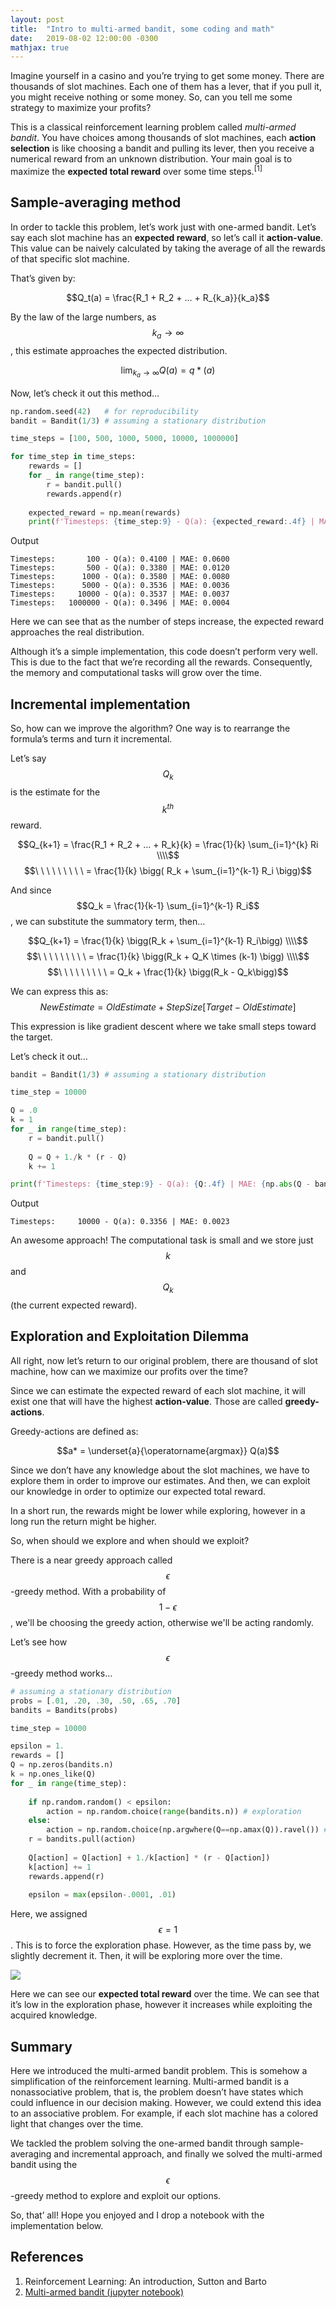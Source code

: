 ```yaml
---
layout: post
title:  "Intro to multi-armed bandit, some coding and math"
date:   2019-08-02 12:00:00 -0300
mathjax: true
---
```


Imagine yourself in a casino and you’re trying to get some money. There are thousands of slot machines. Each one of them has a lever, that if you pull it, you might receive nothing or some money. So, can you tell me some strategy to maximize your profits?

This is a classical reinforcement learning problem called *multi-armed bandit*. You have choices among thousands of slot machines, each **action selection** is like choosing a bandit and pulling its lever, then you receive a numerical reward from an unknown distribution. Your main goal is to maximize the **expected total reward** over some time steps.<sup>[1]</sup>

## Sample-averaging method
In order to tackle this problem, let’s work just with one-armed bandit. Let’s say each slot machine has an **expected reward**, so let’s call it **action-value**. This value can be naively calculated by taking the average of all the rewards of that specific slot machine.

That’s given by:

$$Q_t(a) = \frac{R_1 + R_2 + ... + R_{k_a}}{k_a}$$

By the law of the large numbers, as $$k_a \rightarrow \infty$$, this estimate approaches the expected distribution.

$$\lim_{k_a \rightarrow \infty} Q(a) = q*(a)$$

Now, let’s check it out this method…
```python
np.random.seed(42)   # for reproducibility
bandit = Bandit(1/3) # assuming a stationary distribution

time_steps = [100, 500, 1000, 5000, 10000, 1000000]

for time_step in time_steps:
    rewards = []
    for _ in range(time_step):
        r = bandit.pull()
        rewards.append(r)
    
    expected_reward = np.mean(rewards)
    print(f'Timesteps: {time_step:9} - Q(a): {expected_reward:.4f} | MAE: {np.abs(expected_reward - bandit.p):.4f}')
```

Output
```
Timesteps:       100 - Q(a): 0.4100 | MAE: 0.0600
Timesteps:       500 - Q(a): 0.3380 | MAE: 0.0120
Timesteps:      1000 - Q(a): 0.3580 | MAE: 0.0080
Timesteps:      5000 - Q(a): 0.3536 | MAE: 0.0036
Timesteps:     10000 - Q(a): 0.3537 | MAE: 0.0037
Timesteps:   1000000 - Q(a): 0.3496 | MAE: 0.0004
```

Here we can see that as the number of steps increase, the expected reward approaches the real distribution.

Although it’s a simple implementation, this code doesn’t perform very well. This is due to the fact that we’re recording all the rewards. Consequently, the memory and computational tasks will grow over the time.

## Incremental implementation
So, how can we improve the algorithm? One way is to rearrange the formula’s terms and turn it incremental.

Let’s say $$Q_k$$ is the estimate for the $$k^{th}$$ reward.

$$Q_{k+1} = \frac{R_1 + R_2 + ... + R_k}{k} = \frac{1}{k} \sum_{i=1}^{k} Ri \\\\$$
$$\ \ \ \ \ \ \ \ \ = \frac{1}{k} \bigg( R_k + \sum_{i=1}^{k-1} R_i \bigg)$$

And since $$Q_k = \frac{1}{k-1} \sum_{i=1}^{k-1} R_i$$, we can substitute the summatory term, then…

$$Q_{k+1} = \frac{1}{k} \bigg(R_k + \sum_{i=1}^{k-1} R_i\bigg)        \\\\$$
$$\ \ \ \ \ \ \ \ \ = \frac{1}{k} \bigg(R_k + Q_K \times (k-1) \bigg) \\\\$$
$$\ \ \ \ \ \ \ \ \ = Q_k + \frac{1}{k} \bigg(R_k - Q_k\bigg)$$

We can express this as:
$$NewEstimate = OldEstimate + StepSize[Target - OldEstimate]$$

This expression is like gradient descent where we take small steps toward the target.

Let’s check it out…
```python
bandit = Bandit(1/3) # assuming a stationary distribution

time_step = 10000

Q = .0
k = 1
for _ in range(time_step):
    r = bandit.pull()
    
    Q = Q + 1./k * (r - Q)
    k += 1

print(f'Timesteps: {time_step:9} - Q(a): {Q:.4f} | MAE: {np.abs(Q - bandit.p):.4f}')
```

Output
```
Timesteps:     10000 - Q(a): 0.3356 | MAE: 0.0023
```

An awesome approach!
The computational task is small and we store just $$k$$ and $$Q_k$$ (the current expected reward).

## Exploration and Exploitation Dilemma
All right, now let’s return to our original problem, there are thousand of slot machine, how can we maximize our profits over the time?

Since we can estimate the expected reward of each slot machine, it will exist one that will have the highest **action-value**. Those are called **greedy-actions**.

Greedy-actions are defined as:

$$a* = \underset{a}{\operatorname{argmax}} Q(a)$$

Since we don’t have any knowledge about the slot machines, we have to explore them in order to improve our estimates. And then, we can exploit our knowledge in order to optimize our expected total reward.

In a short run, the rewards might be lower while exploring, however in a long run the return might be higher.

So, when should we explore and when should we exploit?

There is a near greedy approach called $$\epsilon$$-greedy method. 
With a probability of $$1-\epsilon$$, we'll be choosing the greedy action, otherwise we'll be acting randomly.

Let’s see how $$\epsilon$$-greedy method works…
```python
# assuming a stationary distribution
probs = [.01, .20, .30, .50, .65, .70]
bandits = Bandits(probs)

time_step = 10000

epsilon = 1.
rewards = []
Q = np.zeros(bandits.n)
k = np.ones_like(Q)
for _ in range(time_step):
    
    if np.random.random() < epsilon:
        action = np.random.choice(range(bandits.n)) # exploration
    else:
        action = np.random.choice(np.argwhere(Q==np.amax(Q)).ravel()) # exploitation
    r = bandits.pull(action)
    
    Q[action] = Q[action] + 1./k[action] * (r - Q[action])
    k[action] += 1
    rewards.append(r)
    
    epsilon = max(epsilon-.0001, .01)
```

Here, we assigned $$\epsilon = 1$$. This is to force the exploration phase. However, as the time pass by, we slightly decrement it. Then, it will be exploring more over the time.

<img src="{{ site.url }}/{{ site.baseurl }}/assets/2019-08-02/multi-armed-bandit.png">

Here we can see our **expected total reward** over the time.
We can see that it’s low in the exploration phase, however it increases while exploiting the acquired knowledge.

## Summary
Here we introduced the multi-armed bandit problem. This is somehow a simplification of the reinforcement learning. Multi-armed bandit is a nonassociative problem, that is, the problem doesn’t have states which could influence in our decision making. However, we could extend this idea to an associative problem. For example, if each slot machine has a colored light that changes over the time.

We tackled the problem solving the one-armed bandit through sample-averaging and incremental approach, and finally we solved the multi-armed bandit using the $$\epsilon$$-greedy method to explore and exploit our options.

So, that’ all! Hope you enjoyed and I drop a notebook with the implementation below.

## References
1. Reinforcement Learning: An introduction, Sutton and Barto
2. [Multi-armed bandit (jupyter notebook)][jupyter-notebook]

[jupyter-notebook]: https://github.com/NekuSakuraba/reinforcement-learning/blob/master/01%20-%20Multi-armed%20bandit%20problem.ipynb